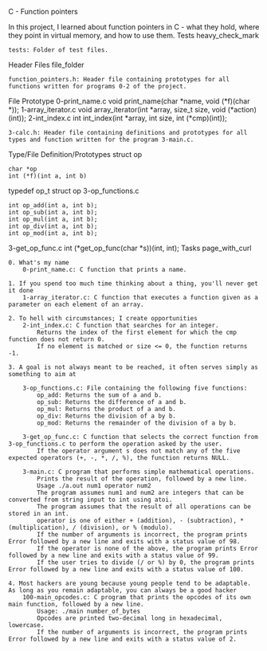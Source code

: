 C - Function pointers

In this project, I learned about function pointers in C - what they hold, where they point in virtual memory, and how to use them.
Tests heavy_check_mark

    tests: Folder of test files. 

Header Files file_folder

    function_pointers.h: Header file containing prototypes for all functions written for programs 0-2 of the project.

File 	Prototype
0-print_name.c 	void print_name(char *name, void (*f)(char *));
1-array_iterator.c 	void array_iterator(int *array, size_t size, void (*action)(int));
2-int_index.c 	int int_index(int *array, int size, int (*cmp)(int));

    3-calc.h: Header file containing definitions and prototypes for all types and function written for the program 3-main.c.

Type/File 	Definition/Prototypes
struct op 	

    char *op
    int (*f)(int a, int b)

typedef op_t 	struct op
3-op_functions.c 	

    int op_add(int a, int b);
    int op_sub(int a, int b);
    int op_mul(int a, int b);
    int op_div(int a, int b);
    int op_mod(int a, int b);

3-get_op_func.c 	int (*get_op_func(char *s))(int, int);
Tasks page_with_curl

    0. What's my name
        0-print_name.c: C function that prints a name.

    1. If you spend too much time thinking about a thing, you'll never get it done
        1-array_iterator.c: C function that executes a function given as a parameter on each element of an array.

    2. To hell with circumstances; I create opportunities
        2-int_index.c: C function that searches for an integer.
            Returns the index of the first element for which the cmp function does not return 0.
            If no element is matched or size <= 0, the function returns -1.

    3. A goal is not always meant to be reached, it often serves simply as something to aim at

        3-op_functions.c: File containing the following five functions:
            op_add: Returns the sum of a and b.
            op_sub: Returns the difference of a and b.
            op_mul: Returns the product of a and b.
            op_div: Returns the division of a by b.
            op_mod: Returns the remainder of the division of a by b.

        3-get_op_func.c: C function that selects the correct function from 3-op_functions.c to perform the operation asked by the user.
            If the operator argument s does not match any of the five expected operators (+, -, *, /, %), the function returns NULL.

        3-main.c: C program that performs simple mathematical operations.
            Prints the result of the operation, followed by a new line.
            Usage ./a.out num1 operator num2
            The program assumes num1 and num2 are integers that can be converted from string input to int using atoi.
            The program assumes that the result of all operations can be stored in an int.
            operator is one of either + (addition), - (subtraction), * (multiplication), / (division), or % (modulo).
            If the number of arguments is incorrect, the program prints Error followed by a new line and exits with a status value of 98.
            If the operator is none of the above, the program prints Error followed by a new line and exits with a status value of 99.
            If the user tries to divide (/ or %) by 0, the program prints Error followed by a new line and exits with a status value of 100.

    4. Most hackers are young because young people tend to be adaptable. As long as you remain adaptable, you can always be a good hacker
        100-main_opcodes.c: C program that prints the opcodes of its own main function, followed by a new line.
            Usage: ./main number_of_bytes
            Opcodes are printed two-decimal long in hexadecimal, lowercase.
            If the number of arguments is incorrect, the program prints Error followed by a new line and exits with a status value of 2.

